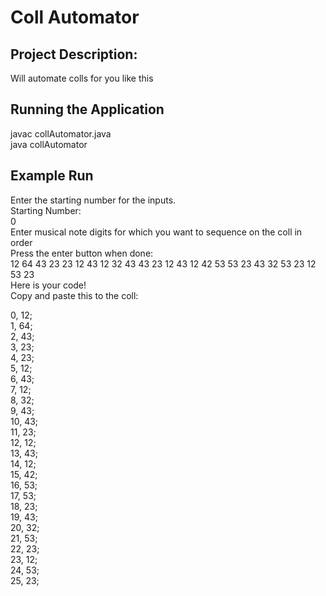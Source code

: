 # Coll Automator

## Project Description:

Will automate colls for you like this

## Running the Application

javac collAutomator.java <br />
java collAutomator <br />

## Example Run

Enter the starting number for the inputs. <br />
Starting Number: <br />
0 <br />
Enter musical note digits for which you want to sequence on the coll in order <br />
Press the enter button when done: <br />
12 64 43 23 23 12 43 12 32 43 43 23 12 43 12 42 53 53 23 43 32 53 23 12 53 23 <br />
Here is your code!<br />
Copy and paste this to the coll: <br />


0, 12;<br />
1, 64;<br />
2, 43;<br />
3, 23;<br />
4, 23;<br />
5, 12;<br />
6, 43;<br />
7, 12;<br />
8, 32;<br />
9, 43;<br />
10, 43;<br />
11, 23;<br />
12, 12;<br />
13, 43;<br />
14, 12;<br />
15, 42;<br />
16, 53;<br />
17, 53;<br />
18, 23;<br />
19, 43;<br />
20, 32;<br />
21, 53;<br />
22, 23;<br />
23, 12;<br />
24, 53;<br />
25, 23;<br />

